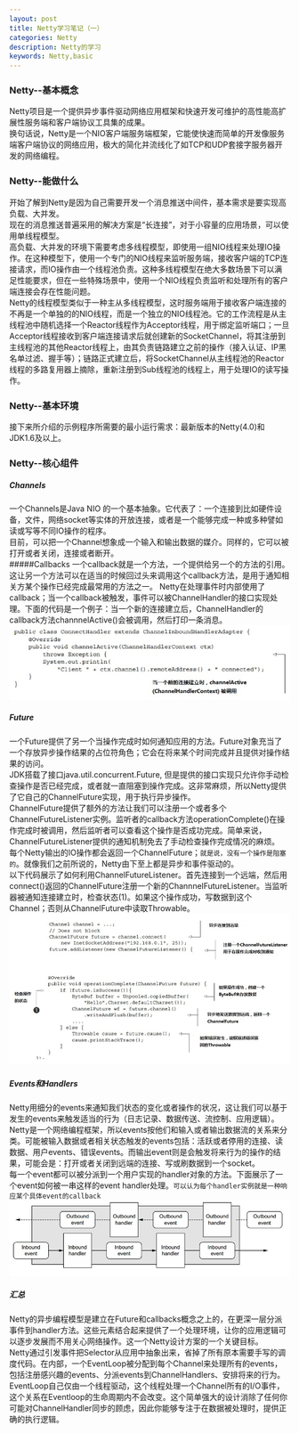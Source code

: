 ```yaml
---
layout: post
title: Netty学习笔记（一）
categories: Netty
description: Netty的学习
keywords: Netty,basic
---
```


### Netty--基本概念

Netty项目是一个提供异步事件驱动网络应用框架和快速开发可维护的高性能高扩展性服务端和客户端协议工具集的成果。  
换句话说，Netty是一个NIO客户端服务端框架，它能使快速而简单的开发像服务端客户端协议的网络应用，极大的简化并流线化了如TCP和UDP套接字服务器开发的网络编程。  

### Netty--能做什么  

开始了解到Netty是因为自己需要开发一个消息推送中间件，基本需求是要实现高负载、大并发。  
现在的消息推送普遍采用的解决方案是“长连接”，对于小容量的应用场景，可以使用单线程模型。  
高负载、大并发的环境下需要考虑多线程模型，即使用一组NIO线程来处理IO操作。在这种模型下，使用一个专门的NIO线程来监听服务端，接收客户端的TCP连接请求，而IO操作由一个线程池负责。这种多线程模型在绝大多数场景下可以满足性能要求，但在一些特殊场景中，使用一个NIO线程负责监听和处理所有的客户端连接会存在性能问题。  
Netty的线程模型类似于一种主从多线程模型，这时服务端用于接收客户端连接的不再是一个单独的的NIO线程，而是一个独立的NIO线程池。它的工作流程是从主线程池中随机选择一个Reactor线程作为Acceptor线程，用于绑定监听端口；一旦Acceptor线程接收到客户端连接请求后就创建新的SocketChannel，将其注册到主线程池的其他Reactor线程上，由其负责链路建立之前的操作（接入认证、IP黑名单过滤、握手等）；链路正式建立后，将SocketChannel从主线程池的Reactor线程的多路复用器上摘除，重新注册到Sub线程池的线程上，用于处理IO的读写操作。

### Netty--基本环境

接下来所介绍的示例程序所需要的最小运行需求：最新版本的Netty(4.0)和JDK1.6及以上。 

### Netty--核心组件  
##### Channels  
一个Channels是Java NIO 的一个基本抽象。它代表了：一个连接到比如硬件设备，文件，网络socket等实体的开放连接，或者是一个能够完成一种或多种譬如读或写等不同IO操作的程序。  
目前，可以把一个Channel想象成一个输入和输出数据的媒介。同样的，它可以被打开或者关闭，连接或者断开。  
#####Callbacks
一个callback就是一个方法，一个提供给另一个的方法的引用。这让另一个方法可以在适当的时候回过头来调用这个callback方法，是用于通知相关方某个操作已经完成最常用的方法之一。
Netty在处理事件时内部使用了callback；当一个callback被触发，事件可以被ChannelHandler的接口实现处理。下面的代码是一个例子：当一个新的连接建立后，ChannelHandler的callback方法channnelActive()会被调用，然后打印一条消息。  
![callback](/images/posts/netty/callback.png)
##### Future
一个Future提供了另一个当操作完成时如何通知应用的方法。Future对象充当了一个存放异步操作结果的占位符角色；它会在将来某个时间完成并且提供对操作结果的访问。  
JDK搭载了接口java.util.concurrent.Future, 但是提供的接口实现只允许你手动检查操作是否已经完成，或者就一直阻塞到操作完成。这非常麻烦，所以Netty提供了它自己的ChannelFuture实现，用于执行异步操作。  
ChannelFuture提供了额外的方法让我们可以注册一个或者多个ChannelFutureListener实例。监听者的callback方法operationComplete()在操作完成时被调用，然后监听者可以查看这个操作是否成功完成。简单来说，ChannelFutureListener提供的通知机制免去了手动检查操作完成情况的麻烦。  
每个Netty输出的IO操作都会返回一个ChannelFuture；`就是说，没有一个操作是阻塞的`。就像我们之前所说的，Netty由下至上都是异步和事件驱动的。  
以下代码展示了如何利用ChannelFutureListener。首先连接到一个远端，然后用connect()返回的ChannelFuture注册一个新的ChannnelFutureListener。当监听器被通知连接建立时，检查状态(1)。如果这个操作成功，写数据到这个Channel；否则从ChannelFuture中读取Throwable。  
![callback-2](/images/posts/netty/运作中的callback.png)  
##### Events和Handlers
Netty用细分的events来通知我们状态的变化或者操作的状况，这让我们可以基于发生的events来触发适当的行为（日志记录、数据传送、流控制、应用逻辑）。  
Netty是一个网络编程框架，所以events按他们和输入或者输出数据流的关系来分类。可能被输入数据或者相关状态触发的events包括：活跃或者停用的连接、读数据、用户events、错误events。而输出event则是会触发将来行为的操作的结果，可能会是：打开或者关闭到远端的连接、写或刷数据到一个socket。  
每一个event都可以被分派到一个用户实现的handler对象的方法。下面展示了一个event如何被一串这样的event handler处理。`可以认为每个handler实例就是一种响应某个具体event的callback`
![events](/images/posts/netty/eventHandler处理.png)  
##### 汇总
Netty的异步编程模型是建立在Future和callbacks概念之上的，在更深一层分派事件到handler方法。这些元素结合起来提供了一个处理环境，让你的应用逻辑可以逐步发展而不用关心网络操作。这一个Netty设计方案的一个关键目标。  
Netty通过引发事件把Selector从应用中抽象出来，省掉了所有原本需要手写的调度代码。在内部，一个EventLoop被分配到每个Channel来处理所有的events，包括注册感兴趣的events、分派events到ChannelHandlers、安排将来的行为。  
EventLoop自己仅由一个线程驱动，这个线程处理一个Channel所有的I/O事件，这个关系在Eventloop的生命周期内不会改变。这个简单强大的设计消除了任何你可能对ChannelHandler同步的顾虑，因此你能够专注于在数据被处理时，提供正确的执行逻辑。